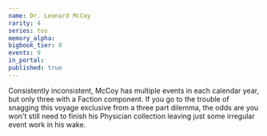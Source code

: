 ```yaml
---
name: Dr. Leonard McCoy
rarity: 4
series: tos
memory_alpha:
bigbook_tier: 8
events: 9
in_portal:
published: true
---
```


Consistently inconsistent, McCoy has multiple events in each calendar year, but only three with a Faction component. If you go to the trouble of snagging this voyage exclusive from a three part dilemma, the odds are you won't still need to finish his Physician collection leaving just some irregular event work in his wake.
